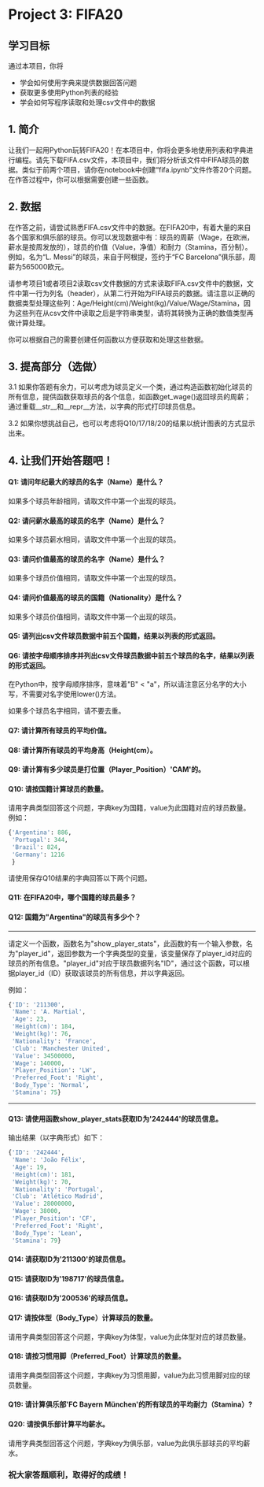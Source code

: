 # Project 3: FIFA20

<h2>学习目标</h2>

通过本项目，你将

* 学会如何使用字典来提供数据回答问题
* 获取更多使用Python列表的经验
* 学会如何写程序读取和处理csv文件中的数据

## 1. 简介

让我们一起用Python玩转FIFA20！在本项目中，你将会更多地使用列表和字典进行编程。请先下载FIFA.csv文件，本项目中，我们将分析该文件中FIFA球员的数据。类似于前两个项目，请你在notebook中创建“fifa.ipynb”文件作答20个问题。在作答过程中，你可以根据需要创建一些函数。

## 2. 数据

在作答之前，请尝试熟悉FIFA.csv文件中的数据。在FIFA20中，有着大量的来自各个国家和俱乐部的球员。你可以发现数据中有：球员的周薪（Wage，在欧洲，薪水是按周发放的），球员的价值（Value，净值）和耐力（Stamina，百分制）。例如，名为“L. Messi”的球员，来自于阿根提，签约于“FC Barcelona”俱乐部，周薪为565000欧元。

请参考项目1或者项目2读取csv文件数据的方式来读取FIFA.csv文件中的数据，文件中第一行为列名（header），从第二行开始为FIFA球员的数据。请注意以正确的数据类型处理这些列：Age/Height(cm)/Weight(kg)/Value/Wage/Stamina，因为这些列在从csv文件中读取之后是字符串类型，请将其转换为正确的数值类型再做计算处理。

你可以根据自己的需要创建任何函数以方便获取和处理这些数据。

## 3. 提高部分（选做）

3.1 如果你答题有余力，可以考虑为球员定义一个类，通过构造函数初始化球员的所有信息，提供函数获取球员的各个信息，如函数get_wage()返回球员的周薪；通过重载__str__和__repr__方法，以字典的形式打印球员信息。

3.2 如果你想挑战自己，也可以考虑将Q10/17/18/20的结果以统计图表的方式显示出来。


## 4. 让我们开始答题吧！

#### Q1: 请问年纪最大的球员的名字（Name）是什么？

如果多个球员年龄相同，请取文件中第一个出现的球员。

#### Q2: 请问薪水最高的球员的名字（Name）是什么？

如果多个球员薪水相同，请取文件中第一个出现的球员。

#### Q3: 请问价值最高的球员的名字（Name）是什么？

如果多个球员价值相同，请取文件中第一个出现的球员。

#### Q4: 请问价值最高的球员的国籍（Nationality）是什么？

如果多个球员价值相同，请取文件中第一个出现的球员。

#### Q5: 请列出csv文件球员数据中前五个国籍，结果以列表的形式返回。

#### Q6: 请按字母顺序排序并列出csv文件球员数据中前五个球员的名字，结果以列表的形式返回。

在Python中，按字母顺序排序，意味着"B" < "a"，所以请注意区分名字的大小写，不需要对名字使用lower()方法。

如果多个球员名字相同，请不要去重。

#### Q7: 请计算所有球员的平均价值。

#### Q8: 请计算所有球员的平均身高（Height(cm）。

#### Q9: 请计算有多少球员是打位置（Player_Position）'CAM'的。

#### Q10: 请按国籍计算球员的数量。

请用字典类型回答这个问题，字典key为国籍，value为此国籍对应的球员数量。例如：

```python
{'Argentina': 886,
 'Portugal': 344,
 'Brazil': 824,
 'Germany': 1216
 }
```

请使用保存Q10结果的字典回答以下两个问题。

#### Q11: 在FIFA20中，哪个国籍的球员最多？

#### Q12: 国籍为"Argentina"的球员有多少个？
----

请定义一个函数，函数名为"show_player_stats"，此函数的有一个输入参数，名为"player_id"，返回参数为一个字典类型的变量，该变量保存了player_id对应的球员的所有信息。"player_id"对应于球员数据列名"ID"，通过这个函数，可以根据player_id（ID）获取该球员的所有信息，并以字典返回。

例如：
```python
{'ID': '211300',
 'Name': 'A. Martial',
 'Age': 23,
 'Height(cm)': 184,
 'Weight(kg)': 76,
 'Nationality': 'France',
 'Club': 'Manchester United',
 'Value': 34500000,
 'Wage': 140000,
 'Player_Position': 'LW',
 'Preferred_Foot': 'Right',
 'Body_Type': 'Normal',
 'Stamina': 75}
```

---

#### Q13: 请使用函数show_player_stats获取ID为'242444'的球员信息。

输出结果（以字典形式）如下：

```python
{'ID': '242444',
 'Name': 'João Félix',
 'Age': 19,
 'Height(cm)': 181,
 'Weight(kg)': 70,
 'Nationality': 'Portugal',
 'Club': 'Atlético Madrid',
 'Value': 28000000,
 'Wage': 38000,
 'Player_Position': 'CF',
 'Preferred_Foot': 'Right',
 'Body_Type': 'Lean',
 'Stamina': 79}
```

#### Q14: 请获取ID为'211300'的球员信息。

#### Q15: 请获取ID为'198717'的球员信息。

#### Q16: 请获取ID为'200536'的球员信息。

#### Q17: 请按体型（Body_Type）计算球员的数量。

请用字典类型回答这个问题，字典key为体型，value为此体型对应的球员数量。

#### Q18: 请按习惯用脚（Preferred_Foot）计算球员的数量。

请用字典类型回答这个问题，字典key为习惯用脚，value为此习惯用脚对应的球员数量。

#### Q19: 请计算俱乐部'FC Bayern München'的所有球员的平均耐力（Stamina）?

#### Q20: 请按俱乐部计算平均薪水。

请用字典类型回答这个问题，字典key为俱乐部，value为此俱乐部球员的平均薪水。

### 祝大家答题顺利，取得好的成绩！

